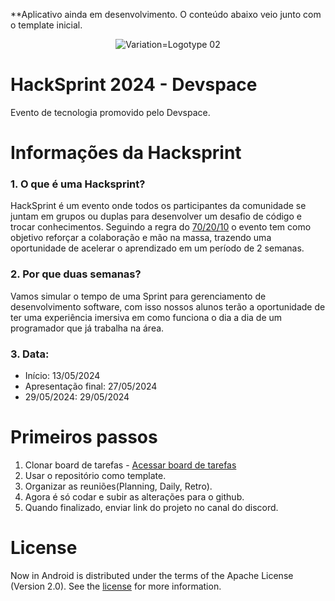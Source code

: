 **Aplicativo ainda em desenvolvimento. O conteúdo abaixo veio junto com o template inicial.

<div align="center">
   
   ![Variation=Logotype 02](https://github.com/colussicode/FinTrack/assets/54089435/c5b55d7c-2b31-450e-8dc5-86473e9566d1)

</div>

HackSprint 2024 - Devspace 
==========================
Evento de tecnologia promovido pelo Devspace.

# Informações da Hacksprint 

### 1. O que é uma Hacksprint? 
   HackSprint é um evento onde todos os participantes da comunidade se juntam em grupos ou duplas para desenvolver um desafio de código e trocar conhecimentos.
   Seguindo a regra do [70/20/10](https://www.google.com/search?q=o+que+%C3%A9+a+regra+70+20+10&rlz=1C5CHFA_enDE1036DE1036&oq=o+que+%C3%A9+a+regra+70+20+10&gs_lcrp=EgZjaHJvbWUyBggAEEUYOTIICAEQABgWGB7SAQg3ODcyajBqN6gCALACAA&sourceid=chrome&ie=UTF-8#imgrc=0oHCIDUqPyAbqM) o evento tem como objetivo reforçar a colaboração e mão na massa, trazendo uma oportunidade de acelerar o aprendizado em um período de 2 semanas.

### 2. Por que duas semanas?
   Vamos simular o tempo de uma Sprint para gerenciamento de desenvolvimento software, com isso nossos alunos terão a oportunidade de ter uma experiência imersiva em como funciona o dia a dia de um programador que já trabalha na área.

### 3. Data:
   * Início: 13/05/2024
   * Apresentação final: 27/05/2024
   * 29/05/2024: 29/05/2024

# Primeiros passos
   1. Clonar board de tarefas - [Acessar board de tarefas](https://www.notion.so/devspacecommunity/Board-de-tarefas-16b3c63daa1641f0aa53d92ff37abe52)
   2. Usar o repositório como template.
   3. Organizar as reuniões(Planning, Daily, Retro). 
   4. Agora é só codar e subir as alterações para o github.
   5. Quando finalizado, enviar link do projeto no canal do discord.

# License

Now in Android is distributed under the terms of the Apache License (Version 2.0). See the
[license](LICENSE) for more information.
